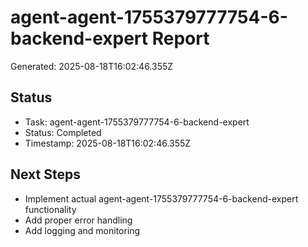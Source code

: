 # agent-agent-1755379777754-6-backend-expert Report

Generated: 2025-08-18T16:02:46.355Z

## Status
- Task: agent-agent-1755379777754-6-backend-expert
- Status: Completed
- Timestamp: 2025-08-18T16:02:46.355Z

## Next Steps
- Implement actual agent-agent-1755379777754-6-backend-expert functionality
- Add proper error handling
- Add logging and monitoring
